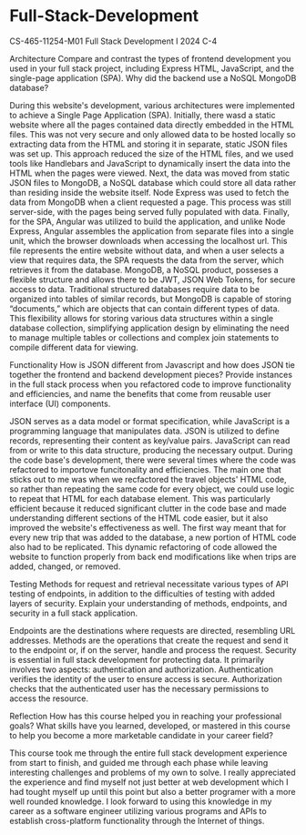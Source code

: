 # Full-Stack-Development
CS-465-11254-M01 Full Stack Development I 2024 C-4

Architecture
Compare and contrast the types of frontend development you used in your full stack project, including Express HTML, JavaScript, and the single-page application (SPA).
Why did the backend use a NoSQL MongoDB database?

During this website's development, various architectures were implemented to achieve a Single Page Application (SPA). Initially, there wasd a static website where all the pages contained data directly embedded in the HTML files. This was not very secure and only allowed data to be hosted locally so extracting data from the HTML and storing it in separate, static JSON files was set up. This approach reduced the size of the HTML files, and we used tools like Handlebars and JavaScript to dynamically insert the data into the HTML when the pages were viewed. Next, the data was moved from static JSON files to MongoDB, a NoSQL database which could store all data rather than residing inside the website itself. Node Express was used to fetch the data from MongoDB when a client requested a page. This process was still server-side, with the pages being served fully populated with data. Finally, for the SPA, Angular was utilized to build the application, and unlike Node Express, Angular assembles the application from separate files into a single unit, which the browser downloads when accessing the localhost url. This file represents the entire website without data, and when a user selects a view that requires data, the SPA requests the data from the server, which retrieves it from the database. MongoDB, a NoSQL product, posseses a flexible structure and allows there to be JWT, JSON Web Tokens, for secure access to data. Traditional structured databases require data to be organized into tables of similar records, but MongoDB is capable of storing “documents,” which are objects that can contain different types of data. This flexibility allows for storing various data structures within a single database collection, simplifying application design by eliminating the need to manage multiple tables or collections and complex join statements to compile different data for viewing.

Functionality
How is JSON different from Javascript and how does JSON tie together the frontend and backend development pieces?
Provide instances in the full stack process when you refactored code to improve functionality and efficiencies, and name the benefits that come from reusable user interface (UI) components.

JSON serves as a data model or format specification, while JavaScript is a programming language that manipulates data. JSON is utilized to define records, representing their content as key/value pairs. JavaScript can read from or write to this data structure, producing the necessary output. During the code base's development, there were several times where the code was refactored to importove funcitonality and efficiencies. The main one that sticks out to me was when we recfactored the travel objects' HTML code, so rather than repeating the same code for every object, we could use logic to repeat that HTML for each database element. This was particularly efficient because it reduced significant clutter in the code base and made understanding different sections of the HTML code easier, but it also improved the website's effectiveness as well. The first way meant that for every new trip that was added to the database, a new portion of HTML code also had to be replicated. This dynamic refactoring of code allowed the website to function properly from back end modifications like when trips are added, changed, or removed. 

Testing
Methods for request and retrieval necessitate various types of API testing of endpoints, in addition to the difficulties of testing with added layers of security. Explain your understanding of methods, endpoints, and security in a full stack application.

Endpoints are the destinations where requests are directed, resembling URL addresses. Methods are the operations that create the request and send it to the endpoint or, if on the server, handle and process the request.
Security is essential in full stack development for protecting data. It primarily involves two aspects: authentication and authorization. Authentication verifies the identity of the user to ensure access is secure. Authorization checks that the authenticated user has the necessary permissions to access the resource.

Reflection
How has this course helped you in reaching your professional goals? What skills have you learned, developed, or mastered in this course to help you become a more marketable candidate in your career field?

This course took me through the entire full stack development experience from start to finish, and guided me through each phase while leaving interesting challenges and problems of my own to solve. I really appreciated the experience and find myself not just better at web development which I had tought myself up until this point but also a better programer with a more well rounded knowledge. I look forward to using this knowledge in my career as a software engineer utilizing various programs and APIs to establish cross-platform functionality through the Internet of things. 
